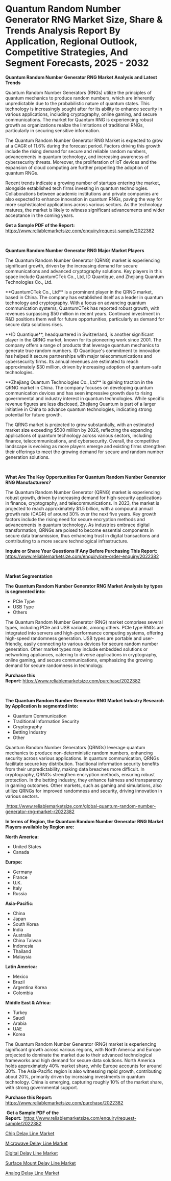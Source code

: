 <p><h1>Quantum Random Number Generator RNG Market Size, Share & Trends Analysis Report By Application, Regional Outlook, Competitive Strategies, And Segment Forecasts, 2025 - 2032</h1></p><p><strong>Quantum Random Number Generator RNG Market Analysis and Latest Trends</strong></p>
<p><p>Quantum Random Number Generators (RNGs) utilize the principles of quantum mechanics to produce random numbers, which are inherently unpredictable due to the probabilistic nature of quantum states. This technology is increasingly sought after for its ability to enhance security in various applications, including cryptography, online gaming, and secure communications. The market for Quantum RNG is experiencing robust growth as organizations realize the limitations of traditional RNGs, particularly in securing sensitive information.</p><p>The Quantum Random Number Generator RNG Market is expected to grow at a CAGR of 11.6% during the forecast period. Factors driving this growth include the rising demand for secure and reliable random numbers, advancements in quantum technology, and increasing awareness of cybersecurity threats. Moreover, the proliferation of IoT devices and the expansion of cloud computing are further propelling the adoption of quantum RNGs. </p><p>Recent trends indicate a growing number of startups entering the market, alongside established tech firms investing in quantum technologies. Collaborations between academic institutions and private companies are also expected to enhance innovation in quantum RNGs, paving the way for more sophisticated applications across various sectors. As the technology matures, the market is likely to witness significant advancements and wider acceptance in the coming years.</p></p>
<p><strong>Get a Sample PDF of the Report:&nbsp;</strong> <a href="https://www.reliablemarketsize.com/enquiry/request-sample/2022382?utm_campaign=1143&utm_medium=2&utm_source=Github&utm_content=ia&utm_term=29032025&utm_id=quantum-random-number-generator-rng">https://www.reliablemarketsize.com/enquiry/request-sample/2022382</a></p>
<p>&nbsp;</p>
<p><strong>Quantum Random Number Generator RNG Major Market Players</strong></p>
<p><p>The Quantum Random Number Generator (QRNG) market is experiencing significant growth, driven by the increasing demand for secure communications and advanced cryptography solutions. Key players in this space include QuantumCTek Co., Ltd, ID Quantique, and Zhejiang Quantum Technologies Co., Ltd.</p><p>**QuantumCTek Co., Ltd** is a prominent player in the QRNG market, based in China. The company has established itself as a leader in quantum technology and cryptography. With a focus on advancing quantum communication systems, QuantumCTek has reported robust growth, with revenues surpassing $50 million in recent years. Continued investment in R&D positions them well for future opportunities, particularly as demand for secure data solutions rises.</p><p>**ID Quantique**, headquartered in Switzerland, is another significant player in the QRNG market, known for its pioneering work since 2001. The company offers a range of products that leverage quantum mechanics to generate true random numbers. ID Quantique's commitment to innovation has helped it secure partnerships with major telecommunications and cybersecurity firms. Its annual revenues are estimated to reach approximately $30 million, driven by increasing adoption of quantum-safe technologies.</p><p>**Zhejiang Quantum Technologies Co., Ltd** is gaining traction in the QRNG market in China. The company focuses on developing quantum communication devices and has seen impressive growth due to rising governmental and industry interest in quantum technologies. While specific revenue figures are less disclosed, Zhejiang Quantum is part of a larger initiative in China to advance quantum technologies, indicating strong potential for future growth.</p><p>The QRNG market is projected to grow substantially, with an estimated market size exceeding $500 million by 2026, reflecting the expanding applications of quantum technology across various sectors, including finance, telecommunications, and cybersecurity. Overall, the competitive landscape is evolving as more players emerge and existing firms strengthen their offerings to meet the growing demand for secure and random number generation solutions.</p></p>
<p>&nbsp;</p>
<p><strong>What Are The Key Opportunities For Quantum Random Number Generator RNG Manufacturers?</strong></p>
<p><p>The Quantum Random Number Generator (QRNG) market is experiencing robust growth, driven by increasing demand for high-security applications in finance, cryptography, and telecommunications. In 2023, the market is projected to reach approximately $1.5 billion, with a compound annual growth rate (CAGR) of around 30% over the next five years. Key growth factors include the rising need for secure encryption methods and advancements in quantum technology. As industries embrace digital transformation, QRNGs are poised to become essential components in secure data transmission, thus enhancing trust in digital transactions and contributing to a more secure technological infrastructure.</p></p>
<p><strong>Inquire or Share Your Questions If Any Before Purchasing This Report:</strong> <a href="https://www.reliablemarketsize.com/enquiry/pre-order-enquiry/2022382?utm_campaign=1143&utm_medium=2&utm_source=Github&utm_content=ia&utm_term=29032025&utm_id=quantum-random-number-generator-rng">https://www.reliablemarketsize.com/enquiry/pre-order-enquiry/2022382</a></p>
<p>&nbsp;</p>
<p><strong>Market Segmentation</strong></p>
<p><strong>The Quantum Random Number Generator RNG Market Analysis by types is segmented into:</strong></p>
<p><ul><li>PCIe Type</li><li>USB Type</li><li>Others</li></ul></p>
<p><p>The Quantum Random Number Generator (RNG) market comprises several types, including PCIe and USB variants, among others. PCIe type RNGs are integrated into servers and high-performance computing systems, offering high-speed randomness generation. USB types are portable and user-friendly, easily connecting to various devices for secure random number generation. Other market types may include embedded solutions or networking appliances, catering to diverse applications in cryptography, online gaming, and secure communications, emphasizing the growing demand for secure randomness in technology.</p></p>
<p><strong>Purchase this Report:&nbsp;</strong><a href="https://www.reliablemarketsize.com/purchase/2022382?utm_campaign=1143&utm_medium=2&utm_source=Github&utm_content=ia&utm_term=29032025&utm_id=quantum-random-number-generator-rng">https://www.reliablemarketsize.com/purchase/2022382</a></p>
<p>&nbsp;</p>
<p><strong>The Quantum Random Number Generator RNG Market Industry Research by Application is segmented into:</strong></p>
<p><ul><li>Quantum Communication</li><li>Traditional Information Security</li><li>Cryptography</li><li>Betting Industry</li><li>Other</li></ul></p>
<p><p>Quantum Random Number Generators (QRNGs) leverage quantum mechanics to produce non-deterministic random numbers, enhancing security across various applications. In quantum communication, QRNGs facilitate secure key distribution. Traditional information security benefits from their unpredictability, making data breaches more difficult. In cryptography, QRNGs strengthen encryption methods, ensuring robust protection. In the betting industry, they enhance fairness and transparency in gaming outcomes. Other markets, such as gaming and simulations, also utilize QRNGs for improved randomness and security, driving innovation in various sectors.</p></p>
<p><a href="https://www.reliablemarketsize.com/global-quantum-random-number-generator-rng-market-r2022382?utm_campaign=1143&utm_medium=2&utm_source=Github&utm_content=ia&utm_term=29032025&utm_id=quantum-random-number-generator-rng">&nbsp;https://www.reliablemarketsize.com/global-quantum-random-number-generator-rng-market-r2022382</a></p>
<p><strong>In terms of Region, the Quantum Random Number Generator RNG Market Players available by Region are:</strong></p>
<p>
    <p> <strong> North America: </strong>
        <ul>
            <li>United States</li>
            <li>Canada</li>
        </ul>
        </p> 
    <p> <strong> Europe: </strong>
        <ul>
            <li>Germany</li>
            <li>France</li>
            <li>U.K.</li>
            <li>Italy</li>
            <li>Russia</li>
        </ul>
        </p> 
    <p> <strong> Asia-Pacific: </strong>
        <ul>
            <li>China</li>
            <li>Japan</li>
            <li>South Korea</li>
            <li>India</li>
            <li>Australia</li>
            <li>China Taiwan</li>
            <li>Indonesia</li>
            <li>Thailand</li>
            <li>Malaysia</li>
        </ul>
        </p> 
    <p> <strong> Latin America: </strong>
        <ul>
            <li>Mexico</li>
            <li>Brazil</li>
            <li>Argentina Korea</li>
            <li>Colombia</li>
        </ul>
        </p> 
    <p> <strong> Middle East & Africa: </strong>
        <ul>
            <li>Turkey</li>
            <li>Saudi</li>
            <li>Arabia</li>
            <li>UAE</li>
            <li>Korea</li>
        </ul>
    </p>
    </p>
<p><p>The Quantum Random Number Generator (RNG) market is experiencing significant growth across various regions, with North America and Europe projected to dominate the market due to their advanced technological frameworks and high demand for secure data solutions. North America holds approximately 40% market share, while Europe accounts for around 30%. The Asia-Pacific region is also witnessing rapid growth, contributing about 20%, primarily driven by increasing investments in quantum technology. China is emerging, capturing roughly 10% of the market share, with strong governmental support.</p></p>
<p><strong>Purchase this Report: </strong><a href="https://www.reliablemarketsize.com/purchase/2022382?utm_campaign=1143&utm_medium=2&utm_source=Github&utm_content=ia&utm_term=29032025&utm_id=quantum-random-number-generator-rng">https://www.reliablemarketsize.com/purchase/2022382</a></p>
<p>&nbsp;<strong>Get a Sample PDF of the Report:&nbsp;&nbsp;</strong><a href="https://www.reliablemarketsize.com/enquiry/request-sample/2022382?utm_campaign=1143&utm_medium=2&utm_source=Github&utm_content=ia&utm_term=29032025&utm_id=quantum-random-number-generator-rng">https://www.reliablemarketsize.com/enquiry/request-sample/2022382</a></p>
<p><strong></strong></p>
<p><p><a href="https://github.com/oliffzillamv/Market-Research-Report-List-1/blob/main/chip-delay-line-market.md?utm_campaign=1143&utm_medium=2&utm_source=Github&utm_content=ia&utm_term=29032025&utm_id=quantum-random-number-generator-rng">Chip Delay Line Market</a></p><p><a href="https://github.com/baetahassaz6/Market-Research-Report-List-1/blob/main/microwave-delay-line-market.md?utm_campaign=1143&utm_medium=2&utm_source=Github&utm_content=ia&utm_term=29032025&utm_id=quantum-random-number-generator-rng">Microwave Delay Line Market</a></p><p><a href="https://github.com/koskasislo39/Market-Research-Report-List-1/blob/main/digital-delay-line-market.md?utm_campaign=1143&utm_medium=2&utm_source=Github&utm_content=ia&utm_term=29032025&utm_id=quantum-random-number-generator-rng">Digital Delay Line Market</a></p><p><a href="https://github.com/aaryaheron0c/Market-Research-Report-List-1/blob/main/surface-mount-delay-line-market.md?utm_campaign=1143&utm_medium=2&utm_source=Github&utm_content=ia&utm_term=29032025&utm_id=quantum-random-number-generator-rng">Surface Mount Delay Line Market</a></p><p><a href="https://github.com/seyalshudae7/Market-Research-Report-List-1/blob/main/analog-delay-line-market.md?utm_campaign=1143&utm_medium=2&utm_source=Github&utm_content=ia&utm_term=29032025&utm_id=quantum-random-number-generator-rng">Analog Delay Line Market</a></p></p>